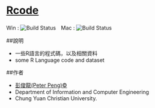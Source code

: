 # [Rcode](https://github.com/gn01830657/Rcode)

Win : ![Build Status](https://travis-ci.org/qinwf/jiebaR.svg?branch=master)　Mac : ![Build Status](https://travis-ci.org/qinwf/jiebaR.svg?branch=osx)

##說明
- 一些R語言的程式碼，以及相關資料
- some  R Language code and dataset

##作者
- [彭俊龍(Peter Peng)&copy;](https://www.facebook.com/gn01830657)
- Department of Information and Computer Engineering 
- Chung Yuan Christian University.
